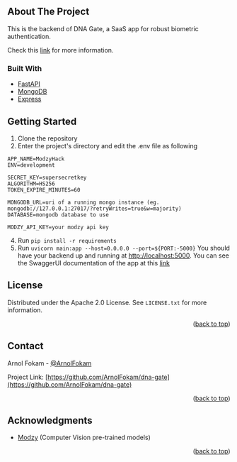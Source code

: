 ## About The Project
This is the backend of DNA Gate, a SaaS app for robust biometric authentication. 

Check this [link](https://github.com/ArnolFokam/dna-gate) for more information.

### Built With

* [FastAPI](https://fastapi.tiangolo.com/)
* [MongoDB](mongodb.com)
* [Express](https://expressjs.com/)


## Getting Started

1. Clone the repository
2. Enter the project's directory and edit the .env file as following
```
APP_NAME=ModzyHack
ENV=development

SECRET_KEY=supersecretkey
ALGORITHM=HS256
TOKEN_EXPIRE_MINUTES=60

MONGODB_URL=uri of a running mongo instance (eg. mongodb://127.0.0.1:27017/?retryWrites=true&w=majority)
DATABASE=mongodb database to use

MODZY_API_KEY=your modzy api key
```
4. Run ```pip install -r requirements```
5. Run ```uvicorn main:app --host=0.0.0.0 --port=${PORT:-5000}```
You should have your backend up and running at [http://localhost:5000](http://localhost:5000). You can see the SwaggerUI documentation of the app at this [link](http://localhost:5000/api/docs) 

## License

Distributed under the Apache 2.0 License. See `LICENSE.txt` for more information.

<p align="right">(<a href="#top">back to top</a>)</p>


## Contact

Arnol Fokam - [@ArnolFokam](https://twitter.com/arnolfokam)

Project Link: [https://github.com/ArnolFokam/dna-gate](https://github.com/ArnolFokam/dna-gate)

<p align="right">(<a href="#top">back to top</a>)</p>

## Acknowledgments

* [Modzy](https://www.modzy.com/) (Computer Vision pre-trained models)
<p align="right">(<a href="#top">back to top</a>)</p>

